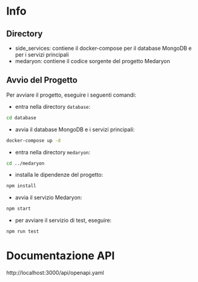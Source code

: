 # Info

## Directory
- side_services: contiene il docker-compose per il database MongoDB e per i servizi principali
- medaryon: contiene il codice sorgente del progetto Medaryon

## Avvio del Progetto
Per avviare il progetto, eseguire i seguenti comandi:
- entra nella directory `database`:
```bash
cd database
```
- avvia il database MongoDB e i servizi principali:
```bash
docker-compose up -d
```
- entra nella directory `medaryon`:
```bash
cd ../medaryon
```
- installa le dipendenze del progetto:
```bash
npm install
```
- avvia il servizio Medaryon:
```bash
npm start
```
- per avviare il servizio di test, eseguire:
```bash
npm run test
```

# Documentazione API
http://localhost:3000/api/openapi.yaml